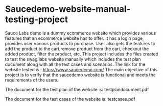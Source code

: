 # Saucedemo-website-manual-testing-project
Sauce Labs demo is a dummy ecommerce website which provides various features that an ecommerce website has to offer. It has a login page, provides user various products to purchase. User also gets the features to add the product to the cart,remove product from the cart, checkout the added product, filter the product, etc.
This project includes the files created to test the swag labs website manually which includes the test plan document along with all the test cases and scenarios. The link for the website tested is : https://www.saucedemo.com/
The main objective of this project is to verify that the saucedemo website is functional and meets the requirements of
the users.

The document for the test plan of the website is: testplandocument.pdf

The document for the test cases of the website is: testcases.pdf
